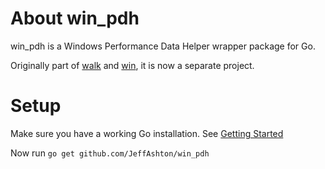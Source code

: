 About win_pdh
=============

win_pdh is a Windows Performance Data Helper wrapper package for Go.

Originally part of [walk](https://github.com/lxn/walk) and [win](https://github.com/lxn/win), it is now a separate
project.

Setup
=====

Make sure you have a working Go installation.
See [Getting Started](http://golang.org/doc/install.html)

Now run `go get github.com/JeffAshton/win_pdh`
